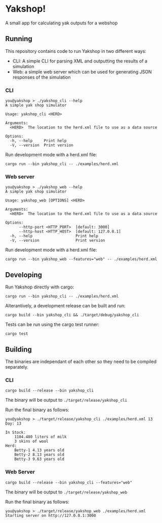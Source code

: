 # Yakshop!

A small app for calculating yak outputs for a webshop

## Running

This repository contains code to run Yakshop in two different ways:

- CLI: A simple CLI for parsing XML and outputting the results of a simulation
- Web: a simple web server which can be used for generating JSON responses of
  the simulation

### CLI

```console
you@yakshop > ./yakshop_cli --help
A simple yak shop simulator

Usage: yakshop_cli <HERD>

Arguments:
  <HERD>  The location to the herd.xml file to use as a data source

Options:
  -h, --help     Print help
  -V, --version  Print version
```

Run development mode with a herd.xml file:

`cargo run --bin yakshop_cli -- ./examples/herd.xml`

### Web server

```console
you@yakshop > ./yakshop_web --help
A simple yak shop simulator

Usage: yakshop_web [OPTIONS] <HERD>

Arguments:
  <HERD>  The location to the herd.xml file to use as a data source

Options:
      --http-port <HTTP_PORT>  [default: 3000]
      --http-host <HTTP_HOST>  [default: 127.0.0.1]
  -h, --help                   Print help
  -V, --version                Print version
```

Run development mode with a herd.xml file:

`cargo run --bin yakshop_web --features="web" -- ./examples/herd.xml`

## Developing

Run Yakshop directly with cargo:

`cargo run --bin yakshop_cli -- ./examples/herd.xml`

Alterantively, a development release can be built and run:

`cargo build --bin yakshop_cli && ./target/debug/yakshop_cli`

Tests can be run using the cargo test runner:

`cargo test`

## Building

The binaries are independant of each other so they need to be compiled
separately.

### CLI

`cargo build --release --bin yakshop_cli`

The binary will be output to `./target/release/yakshop_cli`

Run the final binary as follows:

```console
you@yakshop > ./target/release/yakshop_cli ./examples/herd.xml 13        
Day: 13

In Stock:
    1104.480 liters of milk
    3 skins of wool
Herd:
    Betty-1 4.13 years old
    Betty-2 8.13 years old
    Betty-3 9.63 years old
```

### Web Server

`cargo build --release --bin yakshop_cli --features="web"`

The binary will be output to `./target/release/yakshop_web`

Run the final binary as follows:

```console
you@yakshop > ./target/release/yakshop_web ./examples/herd.xml
Starting server on http://127.0.0.1:3000
```
